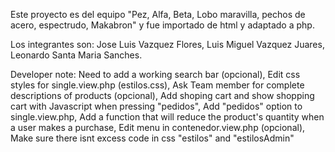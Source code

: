 Este proyecto es del equipo "Pez, Alfa, Beta, Lobo maravilla, pechos de acero, espectrudo, Makabron"
y fue importado de html y adaptado a php.

Los integrantes son:
    Jose Luis Vazquez Flores,
    Luis Miguel Vazquez Juares,
    Leonardo Santa Maria Sanches.

Developer note:
    Need to add a working search bar (opcional), 
    Edit css styles for single.view.php (estilos.css), 
    Ask Team member for complete descriptions of products (opcional), 
    Add shoping cart and show shopping cart with Javascript when pressing "pedidos", 
    Add "pedidos" option to single.view.php, 
    Add a function that will reduce the product's quantity when a user makes a purchase,
    Edit menu in contenedor.view.php (opcional), 
    Make sure there isnt excess code in css "estilos" and "estilosAdmin"  
